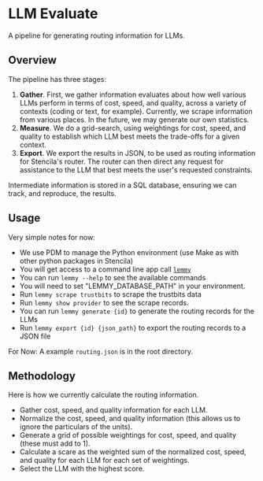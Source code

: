 # LLM Evaluate

A pipeline for generating routing information for LLMs.

## Overview

The pipeline has three stages:

1. **Gather**. First, we gather information evaluates about how well various
   LLMs perform in terms of cost, speed, and quality, across a variety of
   contexts (coding or text, for example). Currently, we scrape information from
   various places. In the future, we may generate our own statistics.
2. **Measure**. We do a grid-search, using weightings for cost, speed, and
   quality to establish which LLM best meets the trade-offs for a given
   context.
3. **Export**. We export the results in JSON, to be used as routing information
   for Stencila's router. The router can then direct any request for assistance
   to the LLM that best meets the user's requested constraints.

Intermediate information is stored in a SQL database, ensuring we can track,
and reproduce, the results.

## Usage

Very simple notes for now:

- We use PDM to manage the Python environment (use Make as with other python
  packages in Stencila)
- You will get access to a command line app call [`lemmy`](https://en.wikipedia.org/wiki/Lemmy)
- You can run `lemmy --help` to see the available commands
- You will need to set "LEMMY_DATABASE_PATH" in your environment.
- Run `lemmy scrape trustbits` to scrape the trustbits data
- Run `lemmy show provider` to see the scrape records.
- You can run `lemmy generate {id}` to generate the routing records for the LLMs
- Run `lemmy export {id} {json_path}` to export the routing records to a JSON file

For Now: A example `routing.json` is in the root directory.

## Methodology

Here is how we currently calculate the routing information.

- Gather cost, speed, and quality information for each LLM.
- Normalize the cost, speed, and quality information (this allows us to ignore
  the particulars of the units).
- Generate a grid of possible weightings for cost, speed, and quality (these
  must add to 1).
- Calculate a scare as the weighted sum of the normalized cost, speed, and
  quality for each LLM for each set of weightings.
- Select the LLM with the highest score.

